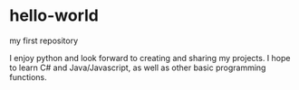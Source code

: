 # hello-world
my first repository

I enjoy python and look forward to creating and sharing my projects.
I hope to learn C# and Java/Javascript, as well as other basic programming functions.
